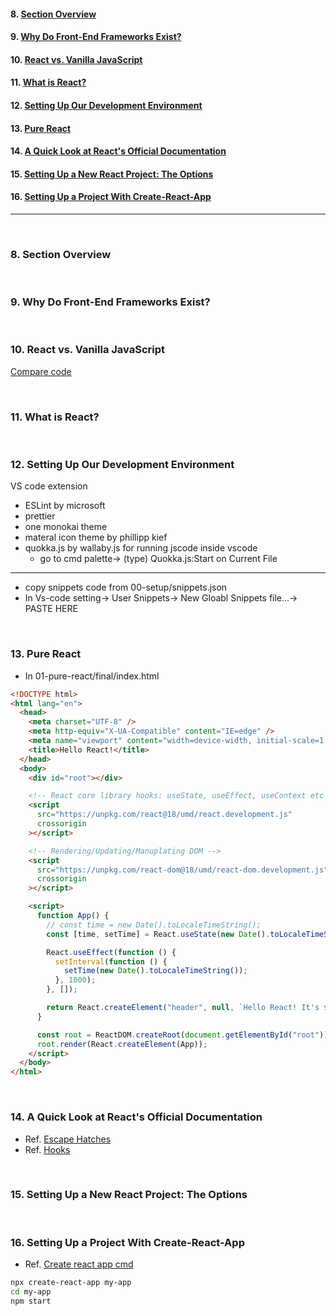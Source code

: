 #### 8. [Section Overview](#8)

#### 9. [Why Do Front-End Frameworks Exist?](#9)

#### 10. [React vs. Vanilla JavaScript](#10)

#### 11. [What is React?](#11)

#### 12. [Setting Up Our Development Environment](#12)

#### 13. [Pure React](#13)

#### 14. [A Quick Look at React's Official Documentation](#14)

#### 15. [Setting Up a New React Project: The Options](#15)

#### 16. [Setting Up a Project With Create-React-App](#16)

---

<br>

### 8. Section Overview<a id='8'></a>

<br>

### 9. Why Do Front-End Frameworks Exist?<a id='9'></a>

<br>

### 10. React vs. Vanilla JavaScript<a id="10"></a>

[Compare code](https://codesandbox.io/s/react-first-app-advice-52879f?file=/src/vanilla-JS.html)

<br>

### 11. What is React?<a id="11"></a>

<br>

### 12. Setting Up Our Development Environment<a id="12"></a>

VS code extension

- ESLint by microsoft
- prettier
- one monokai theme
- materal icon theme by phillipp kief
- quokka.js by wallaby.js for running jscode inside vscode
  - go to cmd palette-> (type) Quokka.js:Start on Current File

---

- copy snippets code from 00-setup/snippets.json
- In Vs-code setting-> User Snippets-> New Gloabl Snippets file...-> PASTE HERE

<br>

### 13. Pure React<a id="13"></a>

- In 01-pure-react/final/index.html

```html
<!DOCTYPE html>
<html lang="en">
  <head>
    <meta charset="UTF-8" />
    <meta http-equiv="X-UA-Compatible" content="IE=edge" />
    <meta name="viewport" content="width=device-width, initial-scale=1.0" />
    <title>Hello React!</title>
  </head>
  <body>
    <div id="root"></div>

    <!-- React core library hooks: useState, useEffect, useContext etc -->
    <script
      src="https://unpkg.com/react@18/umd/react.development.js"
      crossorigin
    ></script>

    <!-- Rendering/Updating/Manuplating DOM -->
    <script
      src="https://unpkg.com/react-dom@18/umd/react-dom.development.js"
      crossorigin
    ></script>

    <script>
      function App() {
        // const time = new Date().toLocaleTimeString();
        const [time, setTime] = React.useState(new Date().toLocaleTimeString());

        React.useEffect(function () {
          setInterval(function () {
            setTime(new Date().toLocaleTimeString());
          }, 1000);
        }, []);

        return React.createElement("header", null, `Hello React! It's ${time}`);
      }

      const root = ReactDOM.createRoot(document.getElementById("root"));
      root.render(React.createElement(App));
    </script>
  </body>
</html>
```

<br>

### 14. A Quick Look at React's Official Documentation<a id="14"></a>

- Ref. [Escape Hatches](https://react.dev/learn/escape-hatches)
- Ref. [Hooks](https://react.dev/reference/react)

<br>

### 15. Setting Up a New React Project: The Options<a id="15"></a>

<br>

### 16. Setting Up a Project With Create-React-App<a id="16"></a>

- Ref. [Create react app cmd](https://create-react-app.dev/docs/getting-started)

```sh
npx create-react-app my-app
cd my-app
npm start
```

<br>
